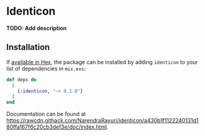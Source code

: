 # Identicon

**TODO: Add description**

## Installation

If [available in Hex](https://hex.pm/docs/publish), the package can be installed
by adding `identicon` to your list of dependencies in `mix.exs`:

```elixir
def deps do
  [
    {:identicon, "~> 0.1.0"}
  ]
end
```

Documentation can be found at <https://rawcdn.githack.com/NarendraRavuri/identicon/a430b1f1122240131d180ffa167f6c20cb3def3e/doc/index.html>.

